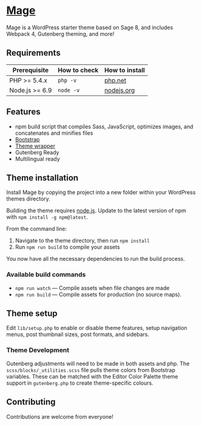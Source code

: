 # [Mage](https://github.com/lkhedlund/mage)

Mage is a WordPress starter theme based on Sage 8, and includes Webpack 4, Gutenberg theming, and more!

## Requirements

| Prerequisite       | How to check | How to install
| ------------------ | ------------ | ------------- |
| PHP >= 5.4.x       | `php -v`     | [php.net](http://php.net/manual/en/install.php) |
| Node.js >= 6.9     | `node -v`    | [nodejs.org](http://nodejs.org/) |

## Features

* npm build script that compiles Sass, JavaScript, optimizes images, and concatenates and minifies files
* [Bootstrap](http://getbootstrap.com/)
* [Theme wrapper](https://roots.io/sage/docs/theme-wrapper/)
* Gutenberg Ready
* Multilingual ready

## Theme installation

Install Mage by copying the project into a new folder within your WordPress themes directory.

Building the theme requires [node.js](http://nodejs.org/download/). Update to the latest version of npm with `npm install -g npm@latest`.

From the command line:

1. Navigate to the theme directory, then run `npm install`
3. Run `npm run build` to compile your assets

You now have all the necessary dependencies to run the build process.

### Available build commands

* `npm run watch` — Compile assets when file changes are made
* `npm run build` — Compile assets for production (no source maps).

## Theme setup

Edit `lib/setup.php` to enable or disable theme features, setup navigation menus, post thumbnail sizes, post formats, and sidebars.

### Theme Development

Gutenberg adjustments will need to be made in both assets and php. The `scss/blocks/_utilities.scss` file pulls theme colors from Bootstrap variables. These can be matched with the Editor Color Palette theme support in `gutenberg.php` to create theme-specific colours.

## Contributing

Contributions are welcome from everyone!